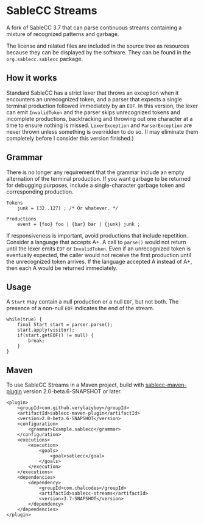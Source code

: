 # SableCC Streams
A fork of SableCC 3.7 that can parse continuous streams containing a mixture of recognized patterns and garbage.

The license and related files are included in the source tree as resources because they can be displayed by the software. They can be found in the `org.sablecc.sablecc` package.

## How it works
Standard SableCC has a strict lexer that throws an exception when it encounters an unrecognized token, and a parser that expects a single terminal production followed immediately by an `EOF`. In this version, the lexer can emit `InvalidToken` and the parser skips unrecognized tokens and incomplete productions, backtracking and throwing out one character at a time to ensure nothing is missed. `LexerException` and `ParserException` are never thrown unless something is overridden to do so. (I may eliminate them completely before I consider this version finished.)

## Grammar
There is no longer any requirement that the grammar include an empty alternation of the terminal production. If you want garbage to be returned for debugging purposes, include a single-character garbage token and corresponding production.

```
Tokens
    junk = [32..127] ; /* Or whatever. */

Productions
    event = {foo} foo | {bar} bar | {junk} junk ;
```

If responsiveness is important, avoid productions that include repetition. Consider a language that accepts A+. A call to `parse()` would not return until the lexer emits `EOF` or `InvalidToken`. Even if an unrecognized token is eventually expected, the caller would not receive the first production until the unrecognized token arrives. If the language accepted A instead of A+, then each A would be returned immediately.

## Usage
A `Start` may contain a null production or a null `EOF`, but not both. The presence of a non-null `EOF` indicates the end of the stream.
```
while(true) {
    final Start start = parser.parse();
    start.apply(visitor);
    if(start.getEOF() != null) {
        break;
    }
}
```

## Maven
To use SableCC Streams in a Maven project, build with [sablecc-maven-plugin](https://github.com/johnny-bui/sablecc-maven-plugin) version 2.0-beta.6-SNAPSHOT or later.

```
<plugin>
	<groupId>com.github.verylazyboy</groupId>
	<artifactId>sablecc-maven-plugin</artifactId>
	<version>2.0-beta.6-SNAPSHOT</version>
	<configuration>
		<grammar>Example.sablecc</grammar>
	</configuration>
	<executions>
		<execution>
			<goals>
				<goal>sablecc</goal>
			</goals>
		</execution>
	</executions>
	<dependencies>
		<dependency>
			<groupId>com.chalcodes</groupId>
			<artifactId>sablecc-streams</artifactId>
			<version>3.7-SNAPSHOT</version>
		</dependency>
	</dependencies>
</plugin>
```

